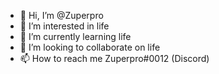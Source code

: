 - 👋 Hi, I’m @Zuperpro
- 👀 I’m interested in life
- 🌱 I’m currently learning life
- 💞️ I’m looking to collaborate on life
- 📫 How to reach me Zuperpro#0012 (Discord)

<!---
Zuperpro/Zuperpro is a ✨ special ✨ repository because its `README.md` (this file) appears on your GitHub profile.
You can click the Preview link to take a look at your changes.
--->
